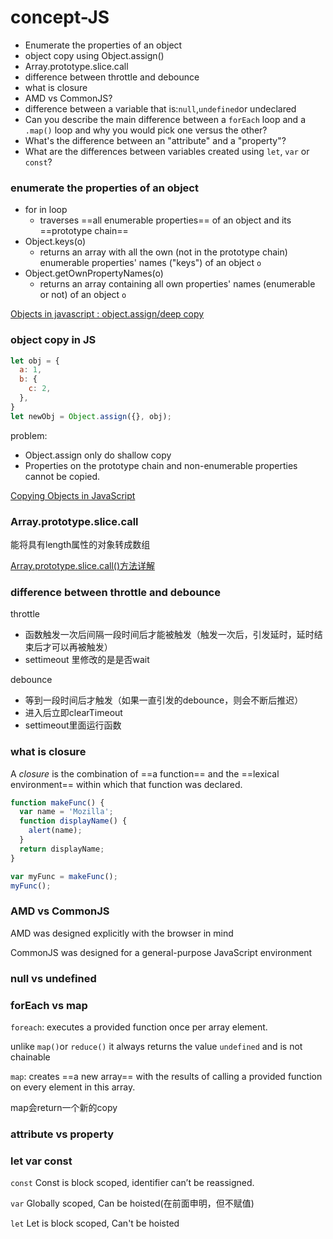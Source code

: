 # concept-JS

- Enumerate the properties of an object
- object copy using Object.assign()
- Array.prototype.slice.call
- difference between throttle and debounce
- what is closure
- AMD vs CommonJS?
- difference between a variable that is:```null```,```undefined```or undeclared
- Can you describe the main difference between a `forEach` loop and a `.map()` loop and why you would pick one versus the other?
- What's the difference between an "attribute" and a "property"?
- What are the differences between variables created using `let`, `var` or `const`?




### enumerate the properties of an object

- for in loop
  - traverses ==all enumerable properties== of an object and its ==prototype chain==
- Object.keys(o)
  - returns an array with all the own (not in the prototype chain) enumerable properties' names ("keys") of an object `o`
- Object.getOwnPropertyNames(o)
  - returns an array containing all own properties' names (enumerable or not) of an object `o`

[Objects in javascript : object.assign/deep copy](https://medium.com/@tkssharma/objects-in-javascript-object-assign-deep-copy-64106c9aefab)



### object copy in JS

```javascript
let obj = {
  a: 1,
  b: {
    c: 2,
  },
}
let newObj = Object.assign({}, obj);
```

problem:

- Object.assign only do shallow copy
- Properties on the prototype chain and non-enumerable properties cannot be copied.

[Copying Objects in JavaScript](https://scotch.io/bar-talk/copying-objects-in-javascript)



### Array.prototype.slice.call

能将具有length属性的对象转成数组

[Array.prototype.slice.call()方法详解](http://blog.csdn.net/i10630226/article/details/49702375)



### difference between throttle and debounce

throttle

- 函数触发一次后间隔一段时间后才能被触发（触发一次后，引发延时，延时结束后才可以再被触发）
- settimeout 里修改的是是否wait

debounce

- 等到一段时间后才触发（如果一直引发的debounce，则会不断后推迟）
- 进入后立即clearTimeout
- settimeout里面运行函数



### what is closure

A *closure* is the combination of ==a function== and the ==lexical environment== within which that function was declared. 

```javascript
function makeFunc() {
  var name = 'Mozilla';
  function displayName() {
    alert(name);
  }
  return displayName;
}

var myFunc = makeFunc();
myFunc();
```



### AMD vs CommonJS

AMD  was designed explicitly with the browser in mind

CommonJS was designed for a general-purpose JavaScript environment



### null vs undefined





### forEach vs map

`foreach`: executes a provided function once per array element.

unlike `map()`or `reduce()` it always returns the value `undefined` and is not chainable



`map`: creates ==a new array== with the results of calling a provided function on every element in this array.

map会return一个新的copy



### attribute vs property



### let var const

`const` Const is block scoped, identifier can’t be reassigned.

`var` Globally scoped, Can be hoisted(在前面申明，但不赋值)

`let` Let is block scoped, Can't be hoisted